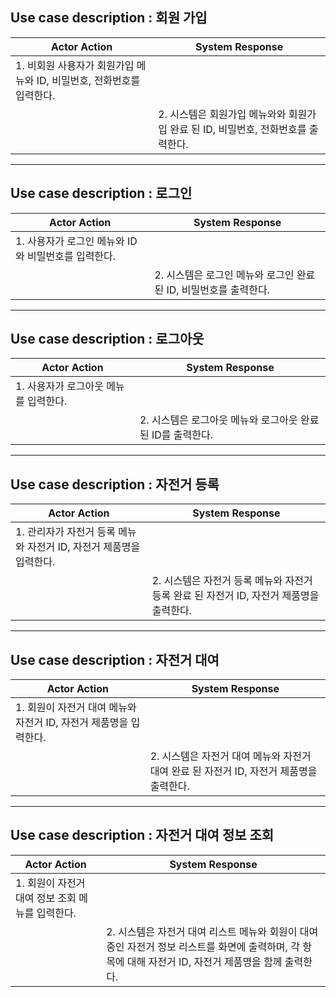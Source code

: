 ## Use case description : 회원 가입

| Actor Action                                                            | System Response                                                                   |
| ----------------------------------------------------------------------- | --------------------------------------------------------------------------------- |
| 1. 비회원 사용자가 회원가입 메뉴와 ID, 비밀번호, 전화번호를 입력한다. |                                                                                   |
|                                                                         | 2. 시스템은 회원가입 메뉴와와 회원가입 완료 된 ID, 비밀번호, 전화번호를 출력한다. |

---

## Use case description : 로그인

| Actor Action                                        | System Response                                                   |
| --------------------------------------------------- | ----------------------------------------------------------------- |
| 1. 사용자가 로그인 메뉴와 ID와 비밀번호를 입력한다. |                                                                   |
|                                                     | 2. 시스템은 로그인 메뉴와 로그인 완료 된 ID, 비밀번호를 출력한다. |

---

## Use case description : 로그아웃

| Actor Action                          | System Response                                             |
| ------------------------------------- | ----------------------------------------------------------- |
| 1. 사용자가 로그아웃 메뉴를 입력한다. |                                                             |
|                                       | 2. 시스템은 로그아웃 메뉴와 로그아웃 완료 된 ID를 출력한다. |

---

## Use case description : 자전거 등록

| Actor Action                                                        | System Response                                                                         |
| ------------------------------------------------------------------- | --------------------------------------------------------------------------------------- |
| 1. 관리자가 자전거 등록 메뉴와 자전거 ID, 자전거 제품명을 입력한다. |                                                                                         |
|                                                                     | 2. 시스템은 자전거 등록 메뉴와 자전거 등록 완료 된 자전거 ID, 자전거 제품명을 출력한다. |

---

## Use case description : 자전거 대여

| Actor Action                                                      | System Response                                                                         |
| ----------------------------------------------------------------- | --------------------------------------------------------------------------------------- |
| 1. 회원이 자전거 대여 메뉴와 자전거 ID, 자전거 제품명을 입력한다. |                                                                                         |
|                                                                   | 2. 시스템은 자전거 대여 메뉴와 자전거 대여 완료 된 자전거 ID, 자전거 제품명을 출력한다. |

---

## Use case description : 자전거 대여 정보 조회

| Actor Action                                     | System Response                                                                                                                                       |
| ------------------------------------------------ | ----------------------------------------------------------------------------------------------------------------------------------------------------- |
| 1. 회원이 자전거 대여 정보 조회 메뉴를 입력한다. |                                                                                                                                                       |
|                                                  | 2. 시스템은 자전거 대여 리스트 메뉴와 회원이 대여 중인 자전거 정보 리스트를 화면에 출력하며, 각 항목에 대해 자전거 ID, 자전거 제품명을 함께 출력한다. |
